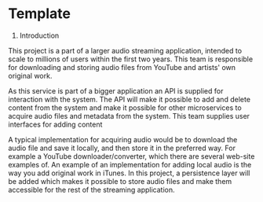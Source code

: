 # Template

1. Introduction

This project is a part of a larger audio streaming application, intended to scale to millions of users within the first two years. This team is responsible for downloading and storing audio files from YouTube and artists' own original work. 

As this service is part of a bigger application an API is supplied for interaction with the system. The API will make it possible to add and delete content from the system and make it possible for other microservices to acquire audio files and metadata from the system. This team supplies user interfaces for adding content

A typical implementation for acquiring audio would be to download the audio file and save it locally, and then store it in the preferred way. For example a YouTube downloader/converter, which there are several web-site examples of. An example of an implementation for adding local audio is the way you add original work in iTunes. In this project, a persistence layer will be added which makes it possible to store audio files and make them accessible for the rest of the streaming application.


